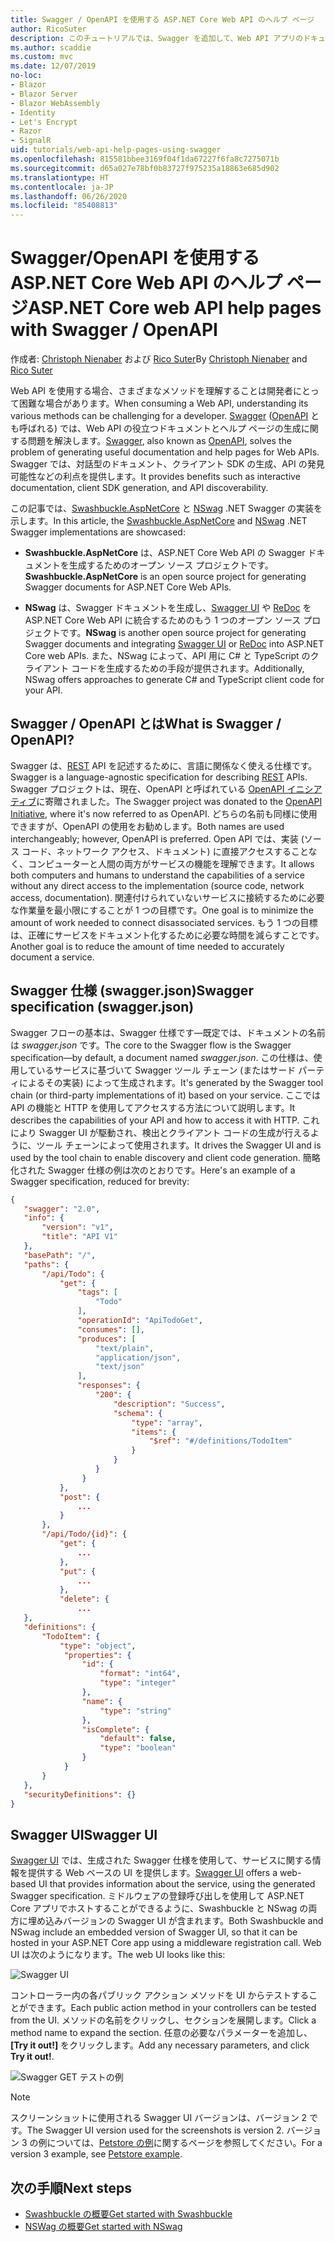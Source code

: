 ```yaml
---
title: Swagger / OpenAPI を使用する ASP.NET Core Web API のヘルプ ページ
author: RicoSuter
description: このチュートリアルでは、Swagger を追加して、Web API アプリのドキュメントとヘルプ ページを生成する手順を説明します。
ms.author: scaddie
ms.custom: mvc
ms.date: 12/07/2019
no-loc:
- Blazor
- Blazor Server
- Blazor WebAssembly
- Identity
- Let's Encrypt
- Razor
- SignalR
uid: tutorials/web-api-help-pages-using-swagger
ms.openlocfilehash: 815581bbee3169f04f1da67227f6fa8c7275071b
ms.sourcegitcommit: d65a027e78bf0b83727f975235a18863e685d902
ms.translationtype: HT
ms.contentlocale: ja-JP
ms.lasthandoff: 06/26/2020
ms.locfileid: "85408813"
---
```

# <a name="aspnet-core-web-api-help-pages-with-swagger--openapi"></a><span data-ttu-id="23ec6-103">Swagger/OpenAPI を使用する ASP.NET Core Web API のヘルプ ページ</span><span class="sxs-lookup"><span data-stu-id="23ec6-103">ASP.NET Core web API help pages with Swagger / OpenAPI</span></span>

<span data-ttu-id="23ec6-104">作成者: [Christoph Nienaber](https://twitter.com/zuckerthoben) および [Rico Suter](https://blog.rsuter.com/)</span><span class="sxs-lookup"><span data-stu-id="23ec6-104">By [Christoph Nienaber](https://twitter.com/zuckerthoben) and [Rico Suter](https://blog.rsuter.com/)</span></span>

<span data-ttu-id="23ec6-105">Web API を使用する場合、さまざまなメソッドを理解することは開発者にとって困難な場合があります。</span><span class="sxs-lookup"><span data-stu-id="23ec6-105">When consuming a Web API, understanding its various methods can be challenging for a developer.</span></span> <span data-ttu-id="23ec6-106">[Swagger](https://swagger.io/) ([OpenAPI](https://www.openapis.org/) とも呼ばれる) では、Web API の役立つドキュメントとヘルプ ページの生成に関する問題を解決します。</span><span class="sxs-lookup"><span data-stu-id="23ec6-106">[Swagger](https://swagger.io/), also known as [OpenAPI](https://www.openapis.org/), solves the problem of generating useful documentation and help pages for Web APIs.</span></span> <span data-ttu-id="23ec6-107">Swagger では、対話型のドキュメント、クライアント SDK の生成、API の発見可能性などの利点を提供します。</span><span class="sxs-lookup"><span data-stu-id="23ec6-107">It provides benefits such as interactive documentation, client SDK generation, and API discoverability.</span></span>

<span data-ttu-id="23ec6-108">この記事では、[Swashbuckle.AspNetCore](https://github.com/domaindrivendev/Swashbuckle.AspNetCore) と [NSwag](https://github.com/RicoSuter/NSwag) .NET Swagger の実装を示します。</span><span class="sxs-lookup"><span data-stu-id="23ec6-108">In this article, the [Swashbuckle.AspNetCore](https://github.com/domaindrivendev/Swashbuckle.AspNetCore) and [NSwag](https://github.com/RicoSuter/NSwag) .NET Swagger implementations are showcased:</span></span>

* <span data-ttu-id="23ec6-109">**Swashbuckle.AspNetCore** は、ASP.NET Core Web API の Swagger ドキュメントを生成するためのオープン ソース プロジェクトです。</span><span class="sxs-lookup"><span data-stu-id="23ec6-109">**Swashbuckle.AspNetCore** is an open source project for generating Swagger documents for ASP.NET Core Web APIs.</span></span>

* <span data-ttu-id="23ec6-110">**NSwag** は、Swagger ドキュメントを生成し、[Swagger UI](https://swagger.io/swagger-ui/) や [ReDoc](https://github.com/Rebilly/ReDoc) を ASP.NET Core Web API に統合するためのもう 1 つのオープン ソース プロジェクトです。</span><span class="sxs-lookup"><span data-stu-id="23ec6-110">**NSwag** is another open source project for generating Swagger documents and integrating [Swagger UI](https://swagger.io/swagger-ui/) or [ReDoc](https://github.com/Rebilly/ReDoc) into ASP.NET Core web APIs.</span></span> <span data-ttu-id="23ec6-111">また、NSwag によって、API 用に C# と TypeScript のクライアント コードを生成するための手段が提供されます。</span><span class="sxs-lookup"><span data-stu-id="23ec6-111">Additionally, NSwag offers approaches to generate C# and TypeScript client code for your API.</span></span>

## <a name="what-is-swagger--openapi"></a><span data-ttu-id="23ec6-112">Swagger / OpenAPI とは</span><span class="sxs-lookup"><span data-stu-id="23ec6-112">What is Swagger / OpenAPI?</span></span>

<span data-ttu-id="23ec6-113">Swagger は、[REST](https://en.wikipedia.org/wiki/Representational_state_transfer) API を記述するために、言語に関係なく使える仕様です。</span><span class="sxs-lookup"><span data-stu-id="23ec6-113">Swagger is a language-agnostic specification for describing [REST](https://en.wikipedia.org/wiki/Representational_state_transfer) APIs.</span></span> <span data-ttu-id="23ec6-114">Swagger プロジェクトは、現在、OpenAPI と呼ばれている [OpenAPI イニシアティブ](https://www.openapis.org/)に寄贈されました。</span><span class="sxs-lookup"><span data-stu-id="23ec6-114">The Swagger project was donated to the [OpenAPI Initiative](https://www.openapis.org/), where it's now referred to as OpenAPI.</span></span> <span data-ttu-id="23ec6-115">どちらの名前も同様に使用できますが、OpenAPI の使用をお勧めします。</span><span class="sxs-lookup"><span data-stu-id="23ec6-115">Both names are used interchangeably; however, OpenAPI is preferred.</span></span> <span data-ttu-id="23ec6-116">Open API では、実装 (ソース コード、ネットワーク アクセス、ドキュメント) に直接アクセスすることなく、コンピューターと人間の両方がサービスの機能を理解できます。</span><span class="sxs-lookup"><span data-stu-id="23ec6-116">It allows both computers and humans to understand the capabilities of a service without any direct access to the implementation (source code, network access, documentation).</span></span> <span data-ttu-id="23ec6-117">関連付けられていないサービスに接続するために必要な作業量を最小限にすることが 1 つの目標です。</span><span class="sxs-lookup"><span data-stu-id="23ec6-117">One goal is to minimize the amount of work needed to connect disassociated services.</span></span> <span data-ttu-id="23ec6-118">もう 1 つの目標は、正確にサービスをドキュメント化するために必要な時間を減らすことです。</span><span class="sxs-lookup"><span data-stu-id="23ec6-118">Another goal is to reduce the amount of time needed to accurately document a service.</span></span>

## <a name="swagger-specification-swaggerjson"></a><span data-ttu-id="23ec6-119">Swagger 仕様 (swagger.json)</span><span class="sxs-lookup"><span data-stu-id="23ec6-119">Swagger specification (swagger.json)</span></span>

<span data-ttu-id="23ec6-120">Swagger フローの基本は、Swagger 仕様です&mdash;既定では、ドキュメントの名前は *swagger.json* です。</span><span class="sxs-lookup"><span data-stu-id="23ec6-120">The core to the Swagger flow is the Swagger specification&mdash;by default, a document named *swagger.json*.</span></span> <span data-ttu-id="23ec6-121">この仕様は、使用しているサービスに基づいて Swagger ツール チェーン (またはサード パーティによるその実装) によって生成されます。</span><span class="sxs-lookup"><span data-stu-id="23ec6-121">It's generated by the Swagger tool chain (or third-party implementations of it) based on your service.</span></span> <span data-ttu-id="23ec6-122">ここでは API の機能と HTTP を使用してアクセスする方法について説明します。</span><span class="sxs-lookup"><span data-stu-id="23ec6-122">It describes the capabilities of your API and how to access it with HTTP.</span></span> <span data-ttu-id="23ec6-123">これにより Swagger UI が駆動され、検出とクライアント コードの生成が行えるように、ツール チェーンによって使用されます。</span><span class="sxs-lookup"><span data-stu-id="23ec6-123">It drives the Swagger UI and is used by the tool chain to enable discovery and client code generation.</span></span> <span data-ttu-id="23ec6-124">簡略化された Swagger 仕様の例は次のとおりです。</span><span class="sxs-lookup"><span data-stu-id="23ec6-124">Here's an example of a Swagger specification, reduced for brevity:</span></span>

```json
{
   "swagger": "2.0",
   "info": {
       "version": "v1",
       "title": "API V1"
   },
   "basePath": "/",
   "paths": {
       "/api/Todo": {
           "get": {
               "tags": [
                   "Todo"
               ],
               "operationId": "ApiTodoGet",
               "consumes": [],
               "produces": [
                   "text/plain",
                   "application/json",
                   "text/json"
               ],
               "responses": {
                   "200": {
                       "description": "Success",
                       "schema": {
                           "type": "array",
                           "items": {
                               "$ref": "#/definitions/TodoItem"
                           }
                       }
                   }
                }
           },
           "post": {
               ...
           }
       },
       "/api/Todo/{id}": {
           "get": {
               ...
           },
           "put": {
               ...
           },
           "delete": {
               ...
   },
   "definitions": {
       "TodoItem": {
           "type": "object",
            "properties": {
                "id": {
                    "format": "int64",
                    "type": "integer"
                },
                "name": {
                    "type": "string"
                },
                "isComplete": {
                    "default": false,
                    "type": "boolean"
                }
            }
       }
   },
   "securityDefinitions": {}
}
```

## <a name="swagger-ui"></a><span data-ttu-id="23ec6-125">Swagger UI</span><span class="sxs-lookup"><span data-stu-id="23ec6-125">Swagger UI</span></span>

<span data-ttu-id="23ec6-126">[Swagger UI](https://swagger.io/swagger-ui/) では、生成された Swagger 仕様を使用して、サービスに関する情報を提供する Web ベースの UI を提供します。</span><span class="sxs-lookup"><span data-stu-id="23ec6-126">[Swagger UI](https://swagger.io/swagger-ui/) offers a web-based UI that provides information about the service, using the generated Swagger specification.</span></span> <span data-ttu-id="23ec6-127">ミドルウェアの登録呼び出しを使用して ASP.NET Core アプリでホストすることができるように、Swashbuckle と NSwag の両方に埋め込みバージョンの Swagger UI が含まれます。</span><span class="sxs-lookup"><span data-stu-id="23ec6-127">Both Swashbuckle and NSwag include an embedded version of Swagger UI, so that it can be hosted in your ASP.NET Core app using a middleware registration call.</span></span> <span data-ttu-id="23ec6-128">Web UI は次のようになります。</span><span class="sxs-lookup"><span data-stu-id="23ec6-128">The web UI looks like this:</span></span>

![Swagger UI](web-api-help-pages-using-swagger/_static/swagger-ui.png)

<span data-ttu-id="23ec6-130">コントローラー内の各パブリック アクション メソッドを UI からテストすることができます。</span><span class="sxs-lookup"><span data-stu-id="23ec6-130">Each public action method in your controllers can be tested from the UI.</span></span> <span data-ttu-id="23ec6-131">メソッドの名前をクリックし、セクションを展開します。</span><span class="sxs-lookup"><span data-stu-id="23ec6-131">Click a method name to expand the section.</span></span> <span data-ttu-id="23ec6-132">任意の必要なパラメーターを追加し、 **[Try it out!]** をクリックします。</span><span class="sxs-lookup"><span data-stu-id="23ec6-132">Add any necessary parameters, and click **Try it out!**.</span></span>

![Swagger GET テストの例](web-api-help-pages-using-swagger/_static/get-try-it-out.png)

> [!NOTE]
> <span data-ttu-id="23ec6-134">スクリーンショットに使用される Swagger UI バージョンは、バージョン 2 です。</span><span class="sxs-lookup"><span data-stu-id="23ec6-134">The Swagger UI version used for the screenshots is version 2.</span></span> <span data-ttu-id="23ec6-135">バージョン 3 の例については、[Petstore の例](https://petstore.swagger.io/)に関するページを参照してください。</span><span class="sxs-lookup"><span data-stu-id="23ec6-135">For a version 3 example, see [Petstore example](https://petstore.swagger.io/).</span></span>

## <a name="next-steps"></a><span data-ttu-id="23ec6-136">次の手順</span><span class="sxs-lookup"><span data-stu-id="23ec6-136">Next steps</span></span>

* [<span data-ttu-id="23ec6-137">Swashbuckle の概要</span><span class="sxs-lookup"><span data-stu-id="23ec6-137">Get started with Swashbuckle</span></span>](xref:tutorials/get-started-with-swashbuckle)
* [<span data-ttu-id="23ec6-138">NSWag の概要</span><span class="sxs-lookup"><span data-stu-id="23ec6-138">Get started with NSwag</span></span>](xref:tutorials/get-started-with-nswag)
